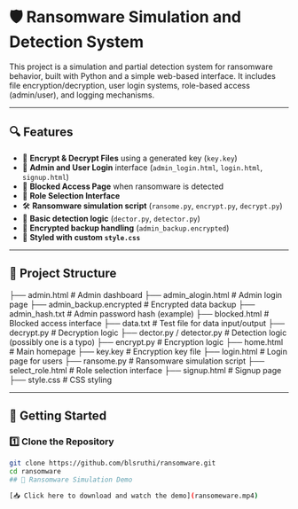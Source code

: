 # 🛡️ Ransomware Simulation and Detection System

This project is a simulation and partial detection system for ransomware behavior, built with Python and a simple web-based interface. It includes file encryption/decryption, user login systems, role-based access (admin/user), and logging mechanisms.

---

## 🔍 Features

- 🔐 **Encrypt & Decrypt Files** using a generated key (`key.key`)
- 🔑 **Admin and User Login** interface (`admin_login.html`, `login.html`, `signup.html`)
- 🚫 **Blocked Access Page** when ransomware is detected
- 📜 **Role Selection Interface**
- 🛠 **Ransomware simulation script** (`ransome.py`, `encrypt.py`, `decrypt.py`)
- 🔎 **Basic detection logic** (`dector.py`, `detector.py`)
- 📁 **Encrypted backup handling** (`admin_backup.encrypted`)
- 🎨 **Styled with custom `style.css`**

---

## 📂 Project Structure

├── admin.html # Admin dashboard
├── admin_alogin.html # Admin login page
├── admin_backup.encrypted # Encrypted data backup
├── admin_hash.txt # Admin password hash (example)
├── blocked.html # Blocked access interface
├── data.txt # Test file for data input/output
├── decrypt.py # Decryption logic
├── dector.py / detector.py # Detection logic (possibly one is a typo)
├── encrypt.py # Encryption logic
├── home.html # Main homepage
├── key.key # Encryption key file
├── login.html # Login page for users
├── ransome.py # Ransomware simulation script
├── select_role.html # Role selection interface
├── signup.html # Signup page
├── style.css # CSS styling

---

## 🚀 Getting Started

### 1️⃣ Clone the Repository

```bash
git clone https://github.com/blsruthi/ransomware.git
cd ransomware
## 🎥 Ransomware Simulation Demo

[📥 Click here to download and watch the demo](ransomeware.mp4)
